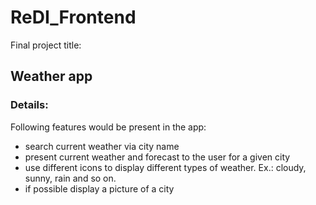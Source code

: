 # ReDI_Frontend
Final project title:
## Weather app

### Details:
Following features would be present in the app:
* search current weather via city name
* present current weather and forecast to the user for a given city
* use different icons to display different types of weather. Ex.: cloudy, sunny, rain and so on.
* if possible display a picture of a city
